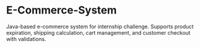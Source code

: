 # E-Commerce-System
Java-based e-commerce system for internship challenge. Supports product expiration, shipping calculation, cart management, and customer checkout with validations.
